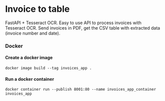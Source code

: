 # Invoice to table
FastAPI + Tesseract OCR. Easy to use API to process invoices with Tesseract OCR. Send invoices in PDF, get the CSV table with extracted data (invoice number and date).


### Docker

#### Create a docker image
`docker image build --tag invoices_app .`

#### Run a docker container
`docker container run --publish 8001:80 --name invoices_app_container invoices_app`
